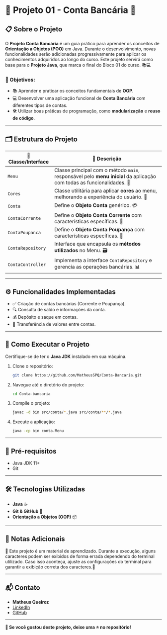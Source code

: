 # 🏦 Projeto 01 - Conta Bancária 🚀

## 📋 Sobre o Projeto
O **Projeto Conta Bancária** é um guia prático para aprender os conceitos de **Orientação a Objetos (POO)** em Java. Durante o desenvolvimento, novas funcionalidades serão adicionadas progressivamente para aplicar os conhecimentos adquiridos ao longo do curso. Este projeto servirá como base para o **Projeto Java**, que marca o final do Bloco 01 do curso. 📚💻

### 🎯 Objetivos:
- 📚 Aprender e praticar os conceitos fundamentais de **OOP**.
- 💻 Desenvolver uma aplicação funcional de **Conta Bancária** com diferentes tipos de contas.
- 🛠️ Utilizar boas práticas de programação, como **modularização** e **reuso de código**.

---

## 🗂 Estrutura do Projeto

| 📝 **Classe/Interface** | 📄 **Descrição** |
|------------------------|----------------------------------------------|
| `Menu`                | Classe principal com o método `main`, responsável pelo **menu inicial** da aplicação com todas as funcionalidades. 📑 |
| `Cores`               | Classe utilitária para aplicar **cores** ao menu, melhorando a experiência do usuário. 🎨 |
| `Conta`               | Define o **Objeto Conta** genérico. 💳 |
| `ContaCorrente`       | Define o **Objeto Conta Corrente** com características específicas. 🏦 |
| `ContaPoupanca`       | Define o **Objeto Conta Poupança** com características específicas. 🐷 |
| `ContaRepository`     | Interface que encapsula os **métodos utilizados** no Menu. 🗃️ |
| `ContaController`     | Implementa a interface `ContaRepository` e gerencia as operações bancárias. 📊 |

---

## ⚙️ Funcionalidades Implementadas
- ✅ Criação de contas bancárias (Corrente e Poupança).
- 🔍 Consulta de saldo e informações da conta.
- 💰 Depósito e saque em contas.
- 🔄 Transferência de valores entre contas.

---

## 🚀 Como Executar o Projeto

Certifique-se de ter o **Java JDK** instalado em sua máquina.

1. Clone o repositório:
    ```bash
    git clone https://github.com/MatheusSPQ/Conta-Bancaria.git
    ```
2. Navegue até o diretório do projeto:
    ```bash
    cd Conta-bancaria
    ```
3. Compile o projeto:
    ```bash
    javac -d bin src/conta/*.java src/conta/**/*.java
    ```
4. Execute a aplicação:
    ```bash
    java -cp bin conta.Menu
    ```

---

## 📌 Pré-requisitos
- Java JDK 11+
- Git

---

## 🛠 Tecnologias Utilizadas
- **Java** ☕
- **Git & GitHub** 🐙
- **Orientação a Objetos (OOP)** 📦

---

## 📝 Notas Adicionais
🔧 Este projeto é um material de aprendizado. Durante a execução, alguns caracteres podem ser exibidos de forma errada 
dependendo do terminal utilizado. Caso isso aconteça, ajuste as configurações do terminal para garantir a exibição correta dos caracteres.🌟

---

## 📬 Contato
- **Matheus Queiroz**  
- [LinkedIn](https://www.linkedin.com/in/matheus-queiroz/)  
- [GitHub](https://github.com/MatheusSPQ)

---

**🌟 Se você gostou deste projeto, deixe uma ⭐ no repositório!**
